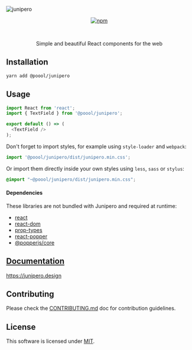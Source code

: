 ![junipero](https://storage.googleapis.com/junipero-cdn/images/logo-github.png)

<div align="center">

[![npm](https://img.shields.io/npm/v/@poool/junipero.svg)](https://www.npmjs.com/package/@poool/junipero)

<br />
<p>Simple and beautiful React components for the web</p>

</div>

## Installation

```bash
yarn add @poool/junipero
```

## Usage

```javascript
import React from 'react';
import { TextField } from '@poool/junipero';

export default () => (
  <TextField />
);
```

Don't forget to import styles, for example using `style-loader` and `webpack`:

```javascript
import '@poool/junipero/dist/junipero.min.css';
```

Or import them directly inside your own styles using `less`, `sass` or `stylus`:

```css
@import "~@poool/junipero/dist/junipero.min.css";
```

#### Dependencies

These libraries are not bundled with Junipero and required at runtime:
- [react](https://www.npmjs.com/package/react)
- [react-dom](https://www.npmjs.com/package/react-dom)
- [prop-types](https://www.npmjs.com/package/prop-types)
- [react-popper](https://www.npmjs.com/package/react-popper)
- [@popperjs/core](https://www.npmjs.com/package/@popperjs/core)

## [Documentation](https://junipero.design)

https://junipero.design

## Contributing

Please check the [CONTRIBUTING.md](https://github.com/p3ol/junipero/blob/master/CONTRIBUTING.md) doc for contribution guidelines.

## License

This software is licensed under [MIT](https://github.com/p3ol/junipero/blob/master/LICENSE).

